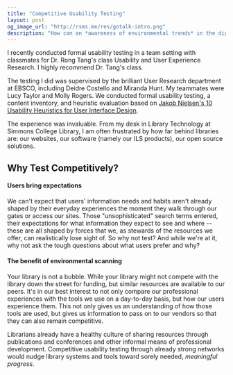 ```yaml
---
title: "Competitive Usability Testing"
layout: post
og_image_url: "http://rsms.me/res/gotalk-intro.png"
description: "How can an *awareness of environmental trends* in the digital services and tools we offer help or hurt libraries? I discuss the benefits of competitive benchmarks in usability testing and evaluation."
---
```


I recently conducted formal usability testing in a team setting with classmates for Dr. Rong Tang's class Usability and User Experience Research.  I highly recommend Dr. Tang's class.  

The testing I did was supervised by the brilliant User Research department at EBSCO, including Deidre Costello and Miranda Hunt.  My teammates were Lucy Taylor and Molly Rogers.  We conducted formal usability testing, a content inventory, and heuristic evaluation based on [Jakob Nielsen's 10 Usability Heuristics for User Interface Design](https://www.nngroup.com/articles/ten-usability-heuristics/).

The experience was invaluable.  From my desk in Library Technology at Simmons College Library, I am often frustrated by how far behind libraries are: our websites, our software (namely our ILS products), our open source solutions.

## Why Test Competitively?

#### Users bring expectations

We can't expect that users' information needs and habits aren't already shaped by their everyday experiences the moment they walk through our gates or access our sites.  Those "unsophisticated" search terms entered, their expectations for what information they expect to see and where -- these are all shaped by forces that we, as stewards of the resources we offer, can realistically lose sight of.  So why not test?  And while we're at it, why not ask the tough questions about what users prefer and why?

#### The benefit of environmental scanning

Your library is not a bubble.  While your library might not compete with the library down the street for funding, but similar resources are available to our peers.  It's in our best interest to not only compare our professional experiences with the tools we use on a day-to-day basis, but how our users experience them.  This not only gives us an understanding of how those tools are used, but gives us information to pass on to our vendors so that they can also remain competitive.

Librarians already have a healthy culture of sharing resources through publications and conferences and other informal means of professional development.  Competitive usability testing through already strong networks would nudge library systems and tools toward sorely needed, *meaningful progress*.
